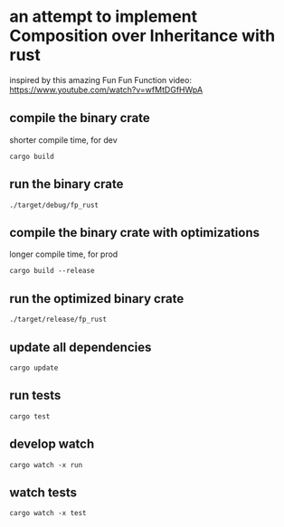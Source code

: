 # an attempt to implement Composition over Inheritance with rust
inspired by this amazing Fun Fun Function video: https://www.youtube.com/watch?v=wfMtDGfHWpA

## compile the binary crate

shorter compile time, for dev

    cargo build

## run the binary crate

    ./target/debug/fp_rust

## compile the binary crate with optimizations

longer compile time, for prod

    cargo build --release

## run the optimized binary crate

    ./target/release/fp_rust

## update all dependencies

    cargo update

## run tests

    cargo test

## develop watch

    cargo watch -x run

## watch tests

    cargo watch -x test
